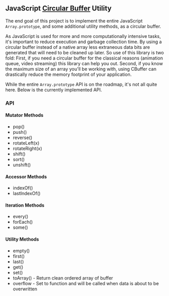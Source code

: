 ## JavaScript [Circular Buffer](http://en.wikipedia.org/wiki/Circular_buffer) Utility

The end goal of this project is to implement the entire JavaScript `Array.prototype`, and some
additional utility methods, as a circular buffer.

As JavaScript is used for more and more computationally intensive tasks, it's important to reduce
execution and garbage collection time. By using a circular buffer instead of a native array less
extraneous data bits are generated that will need to be cleaned up later. So use of this library is
two fold: First, if you need a circular buffer for the classical reasons (animation queue, video
streaming) this library can help you out. Second, if you know the maximum size of an array you'll be
working with, using CBuffer can drastically reduce the memory footprint of your application.

While the entire `Array.prototype` API is on the roadmap, it's not all quite here. Below is the
currently implemented API.


### API

#### Mutator Methods

* pop()
* push()
* reverse()
* rotateLeft(x)
* rotateRight(x)
* shift()
* sort()
* unshift()

#### Accessor Methods

* indexOf()
* lastIndexOf()

#### Iteration Methods

* every()
* forEach()
* some()

#### Utility Methods

* empty()
* first()
* last()
* get()
* set()
* toArray() - Return clean ordered array of buffer
* overflow - Set to function and will be called when data is about to be overwritten
